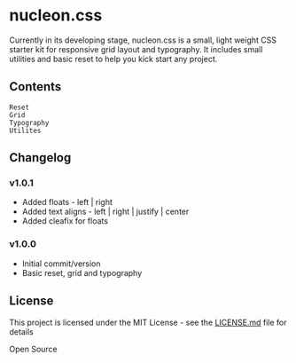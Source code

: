 # nucleon.css

Currently in its developing stage, nucleon.css is a small, light weight CSS starter kit for responsive grid layout and typography. It includes small utilities and basic reset to help you kick start any project.

## Contents

```
Reset
Grid
Typography
Utilites
```

## Changelog

### v1.0.1
  * Added floats - left | right
  * Added text aligns - left | right | justify | center
  * Added cleafix for floats

### v1.0.0
  * Initial commit/version
  * Basic reset, grid and typography

## License

This project is licensed under the MIT License - see the [LICENSE.md](LICENSE.md) file for details

Open Source